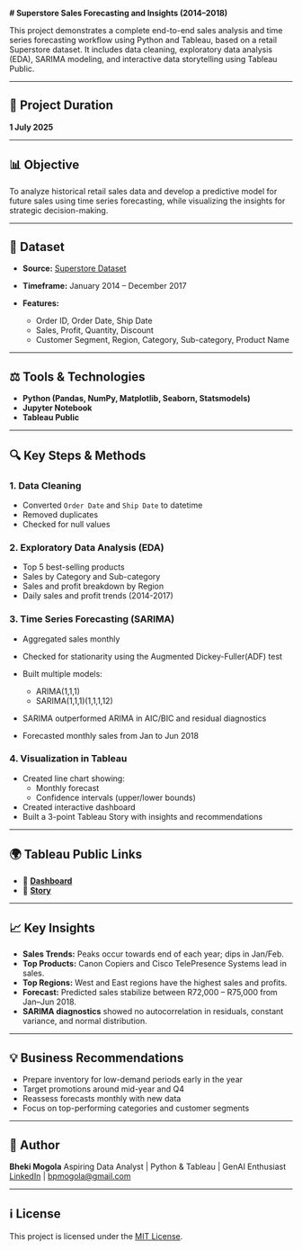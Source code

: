 **# Superstore Sales Forecasting and Insights (2014–2018)**

This project demonstrates a complete end-to-end sales analysis and time series forecasting workflow using Python and Tableau, based on a retail Superstore dataset. It includes data cleaning, exploratory data analysis (EDA), SARIMA modeling, and interactive data storytelling using Tableau Public.

---

## 📅 Project Duration

**1 July 2025**

---

## 📊 Objective

To analyze historical retail sales data and develop a predictive model for future sales using time series forecasting, while visualizing the insights for strategic decision-making.

---

## 📁 Dataset

* **Source:** [Superstore Dataset](https://www.kaggle.com/datasets/vivek468/superstore-dataset-final?resource=download)
* **Timeframe:** January 2014 – December 2017
* **Features:**

  * Order ID, Order Date, Ship Date
  * Sales, Profit, Quantity, Discount
  * Customer Segment, Region, Category, Sub-category, Product Name

---

## ⚖️ Tools & Technologies

* **Python (Pandas, NumPy, Matplotlib, Seaborn, Statsmodels)**
* **Jupyter Notebook**
* **Tableau Public**

---

## 🔍 Key Steps & Methods

### 1. Data Cleaning

* Converted `Order Date` and `Ship Date` to datetime
* Removed duplicates
* Checked for null values

### 2. Exploratory Data Analysis (EDA)

* Top 5 best-selling products
* Sales by Category and Sub-category
* Sales and profit breakdown by Region
* Daily sales and profit trends (2014-2017)

### 3. Time Series Forecasting (SARIMA)

* Aggregated sales monthly
* Checked for stationarity using the Augmented Dickey-Fuller(ADF) test
* Built multiple models:

  * ARIMA(1,1,1)
  * SARIMA(1,1,1)(1,1,1,12)
* SARIMA outperformed ARIMA in AIC/BIC and residual diagnostics
* Forecasted monthly sales from Jan to Jun 2018

### 4. Visualization in Tableau

* Created line chart showing:
  * Monthly forecast
  * Confidence intervals (upper/lower bounds)
* Created interactive dashboard
* Built a 3-point Tableau Story with insights and recommendations

---

## 🌍 Tableau Public Links

* 🔺 [**Dashboard**](https://public.tableau.com/app/profile/bheki.mogola/viz/Superstoresalesforecastandperfomance/SalesForecastDashboard-Superstore2014-2018#1)
* 📖 [**Story**](https://public.tableau.com/app/profile/bheki.mogola/viz/Superstoresalesforecastandperfomance/Monthlysalesforecaststorypresentation#1)

---

## 📈 Key Insights

* **Sales Trends:** Peaks occur towards end of each year; dips in Jan/Feb.
* **Top Products:** Canon Copiers and Cisco TelePresence Systems lead in sales.
* **Top Regions:** West and East regions have the highest sales and profits.
* **Forecast:** Predicted sales stabilize between R72,000 – R75,000 from Jan–Jun 2018.
* **SARIMA diagnostics** showed no autocorrelation in residuals, constant variance, and normal distribution.

---

## 💡 Business Recommendations

* Prepare inventory for low-demand periods early in the year
* Target promotions around mid-year and Q4
* Reassess forecasts monthly with new data
* Focus on top-performing categories and customer segments

---

## 💼 Author

**Bheki Mogola**
Aspiring Data Analyst | Python & Tableau | GenAI Enthusiast
[LinkedIn](https://www.linkedin.com/in/bheki-mogola-8481122b7) | [bpmogola@gmail.com](mailto:bpmogola@gmail.com)

---

## ℹ️ License

This project is licensed under the [MIT License](LICENSE).


